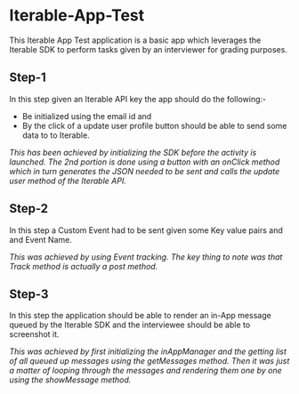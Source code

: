 # Iterable-App-Test

This Iterable App Test application is a basic app which leverages the Iterable SDK to perform tasks given by an interviewer for grading purposes.

## Step-1
In this step given an Iterable API key the app should do the following:-
* Be initialized using the email id and 
* By the click of a update user profile button should be able to send some data to to Iterable.

*This has been achieved by initializing the SDK before the activity is launched. The 2nd portion is done using a button with an onClick method which in turn generates the JSON needed to be sent and calls the update user method of the Iterable API.*

## Step-2
In this step a Custom Event had to be sent given some Key value pairs and and Event Name.

*This was achieved by using Event tracking. The key thing to note was that Track method is actually a post method.*

## Step-3
In this step the application should be able to render an in-App message queued by the Iterable SDK and the interviewee should be able to screenshot it.

*This was achieved by first initializing the inAppManager and the getting list of all queued up messages using the getMessages method. Then it was just a matter of looping through the messages and rendering them one by one using the showMessage method.*
